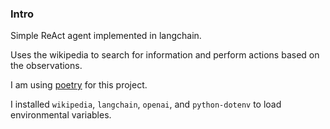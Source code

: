 ### Intro
Simple ReAct agent implemented in langchain.

Uses the wikipedia to search for information and perform actions based on the observations.

I am using [poetry](https://python-poetry.org/docs/) for this project.

I installed `wikipedia`, `langchain`, `openai`, and `python-dotenv` to load environmental variables.
